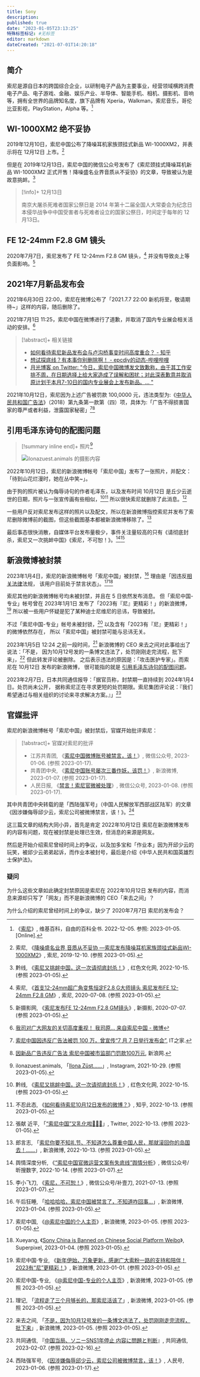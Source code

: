 ```yaml
---
title: Sony
description:
published: true
date: "2023-01-05T23:13:25"
特殊标签标记: #无标签
editor: markdown
dateCreated: "2021-07-01T14:20:18"
---
```


## 简介

索尼是源自日本的跨国综合企业，以研制电子产品为主要事业，经营领域横跨消费电子产品、电子游戏、金融、娱乐产业、半导体、智能手机、相机、摄影机、音响等，拥有全世界的品牌知名度，旗下品牌有 Xperia，Walkman，索尼音乐，哥伦比亚影视，PlayStation，Alpha 等。[^wiki]

[^wiki]: 《[索尼](https://zh.wikipedia.org/zh-cn/索尼)》, 维基百科，自由的百科全书. 2022-12-05. 参照: 2023-01-05. [Online].

## WI-1000XM2 绝不妥协

2019年12月10日，索尼中国公布了降噪耳机家族颈挂式新品 WI-1000XM2，并表示将在 12月12日 上市。[^12101]

[^12101]: 索尼, 《[降噪盛名业界 音质从不妥协 —索尼发布降噪耳机家族颈挂式新品WI-1000XM2](https://web.archive.org/web/20220521092305/https://www.sony.com.cn/content/sonyportal/zh-cn/cms/newscenter/product/2019/20191210-1.html)》, 索尼, 2019-12-10. (参照 2023-01-05).

但是在 2019年12月13日，索尼中国的微信公众号发布了《索尼颈挂式降噪耳机新品 WI-1000XM2 正式开售！降噪盛名业界音质从不妥协》的文章，导致被认为是故意挑衅。[^78062]

> [!info]+ 12月13日
>
> 南京大屠杀死难者国家公祭日是 2014 年第十二届全国人大常委会为纪念日本侵华战争中中国受害者与死难者设立的国家公祭日，时间定于每年的 12月13日。

## FE 12-24mm F2.8 GM 镜头

2020年7月7日，索尼发布了 FE 12-24mm F2.8 GM 镜头，[^00708] 并没有导致炎上等负面影响。[^c55fe]

[^00708]: 索尼, 《[首支12-24mm超广角变焦恒定F2.8 G大师镜头 索尼发布FE 12-24mm F2.8 GM](https://web.archive.org/web/20230105115422/https://www.sony.com.cn/content/sonyportal/zh-cn/cms/newscenter/product/2020/20200708.html)》, 索尼, 2020-07-08. (参照 2023-01-05).

[^c55fe]: 新摄影网, 《[索尼发布FE 12-24mm F2.8 GM镜头](https://web.archive.org/web/20200708153412/http://www.nphoto.net/news/2020-07/07/de0367256b7c55fe.shtml)》, 新摄影, 2020-07-07. (参照 2023-01-05).

## 2021年7月新品发布会

2021年6月30日 22:00，索尼在微博公布了「2021.7.7 22:00 新机将至，敬请期待~」这样的内容，随后删除了。

2021年7月1日 11:25，索尼中国在微博进行了道歉，并取消了国内专业展会相关活动的安排。[^KmHFgzDKf]

[^KmHFgzDKf]: [我司对广大网友的关切高度重视！ 我司原... 来自索尼中国 - 微博](https://archive.is/KjNW2 "https://weibo.com/3103768347/KmHFgzDKf")

> [!abstract]+ 相关链接
>
> +   [如何看待索尼新品发布会与卢沟桥事变时间高度重合？ - 知乎](https://web.archive.org/web/20210701042624/https://www.zhihu.com/question/469183453)
> +   [想试探底线？有本事你别删除啊！ - epcdiy的动态-哔哩哔哩](https://archive.is/vR4ew "https://t.bilibili.com/542309762240031711?tab=2")
> +   [月光博客 on Twitter: "今日，索尼中国微博发文致歉称，由于其工作安排不周，在日期选择上给大家造成了误解和困扰；对此深表歉意并取消原计划于本月7-10日的国内专业展会上发布新品。… "](https://web.archive.org/web/20210701062954/https://twitter.com/williamlong/status/1410455530150121476)

2021年10月12日，索尼因为上述广告被罚款 100,0000 元，违法类型为:《[中华人民共和国广告法](/rule/普通法律/中华人民共和国广告法.md)》（2018）第九条第一款第（四）项，具体为:「广告不得损害国家的尊严或者利益，泄露国家秘密」[^029][^qtyu20]

[^029]: [索尼中国因违反广告法被罚 100 万，曾宣传“7 月 7 日举行发布会”](https://web.archive.org/web/20211018034001/https://www.ithome.com/0/581/029.htm), IT之家.

[^qtyu20]: [因新品广告违反广告法 索尼中国被市监部门罚款100万元](https://web.archive.org/web/20211018131935/https://finance.sina.com.cn/chanjing/gsnews/2021-10-18/doc-iktzqtyu2062835.shtml), 新浪网.

## 引用毛泽东诗句的配图问题

> [!summary inline end]+ 照片[^gMyxf]
>
> ![ilonazuest.animals 的摄影内容](https://s3.tebi.io/ggame/company/Sony/249334658.jpg)

[^gMyxf]: ilonazuest.animals, 「[Ilona Züst……](https://archive.ph/8dqIB "https://www.instagram.com/p/CVnHligMyxf/")」, Instagram, 2021-10-29. (参照 2023-01-05).

2022年10月12日，索尼的新浪微博帐号「索尼中国」发布了一张照片，并配文：「待到山花烂漫时，她在丛中笑~」。

由于狗的照片被认为侮辱诗句的作者毛泽东，以及发布时间 10月12日 是丘少云逝世的日期，照片与一张宣传画有些相似，[^78062][^01487]
所以很快索尼就删除了此消息。[^91425]

[^78062]: 黔线, 《[索尼又挑衅中国，这一次请彻底封杀！](https://web.archive.org/web/20230105061525/https://www.hswh.org.cn/wzzx/llyd/zz/2022-10-14/78062.html)》, 红色文化网, 2022-10-15. (参照 2023-01-05).

[^01487]: 不忍此态, 《[如何看待索尼10月12日发布的微博？](https://archive.ph/uIL5S "https://www.zhihu.com/question/559201487")》, 知乎, 2022-10-13. (参照 2023-01-05).

[^91425]: 張献 近平, 「[“索尼中国”又乳化啦🤣🤣🤣](https://web.archive.org/web/20221014012737/https://twitter.com/xijinpingzuzong/status/1580480303893991425)」, Twitter, 2022-10-13. (参照 2023-01-05).

一些用户反对索尼发布这样的照片以及配文，所以在新浪微博指控索尼并发布了索尼删除微博前的截图，但这些截图基本都被新浪微博移除了。[^GRZGz]

[^GRZGz]: 郎言志, 「[索尼你要不知礼节、不知道怎么尊重中国人民，那就滚回你的岛国去！……](https://archive.is/GRZGz "https://weibo.com/2900393027/MaaCdBCmz")」, 新浪微博, 2022-10-13. (参照 2023-01-05).

最后事态很快消散，自媒体平台发布量极少，事件关注量较高的只有《请彻底封杀，索尼又一次挑衅中国》《索尼，不可恕！》。[^Qs3DQ][^92237]

[^Qs3DQ]: 舆情深度分析, 《[“索尼中国官微运营文案有失底线”舆情分析](https://archive.ph/Qs3DQ "https://mp.weixin.qq.com/s/M10THePv-M3TFxi5AcD7sA")》, 微信公众号/昕搜数字, 2022-10-14. (参照 2023-01-07).

[^92237]: 李小飞刀, 《[索尼，不可恕！](https://web.archive.org/web/20230107114832/https://bj.bjd.com.cn/5b165687a010550e5ddc0e6a/contentShare/5b16573ae4b02a9fe2d558fa/AP60ed704ce4b003a0f6692237.html)》, 微信公众号/补壹刀, 2021-07-13. (参照 2023-01-07).

## 新浪微博被封禁

2023年1月4日，索尼的新浪微博帐号「索尼中国」被封禁，[^ee8iW] 理由是「因违反[相关法律](/censorship/相关法律.md)法规，
该用户目前处于禁言状态」。[^LxHly][^361929]

[^ee8iW]: 午后狂睡, 「[哈哈哈哈，索尼中国被禁言了，不知道咋回事…](https://archive.is/ee8iW "https://weibo.com/1253846303/MmLVBdMl7")」, 新浪微博, 2023-01-04. (参照 2023-01-05).

[^LxHly]: 索尼中国, 《[@索尼中国的个人主页](https://archive.is/LxHly "https://weibo.com/sonychina")》, 新浪微博, 2023-01-05. (参照 2023-01-05).

[^361929]: Xueyang, 《[Sony China is Banned on Chinese Social Platform Weibo](https://web.archive.org/web/20230105044118/https://www.superpixel.com/article/361929/sony-china-banned-chinese-social-platform-weibo)》, Superpixel, 2023-01-04. (参照 2023-01-05).

索尼其他的新浪微博帐号均未被封禁，并且在 5 日依然发布消息。
但「索尼中国-专业」帐号曾在 2023年1月1日 发布了「2023有『尼』更精彩！」的新浪微博，[^RuWlm]
所以被一些用户怀疑是犯了某种迪士尼维尼的忌讳，导致被封。

[^RuWlm]: 索尼中国·专业, 《[新年伊始，万象更新，感谢广大索粉一路的支持和陪伴！2023有“尼”更精彩！](https://archive.is/RuWlm "https://weibo.com/2193967607/MmfOEoZIU")》, 新浪微博, 2023-01-01. (参照 2023-01-05).

不过「索尼中国-专业」帐号未被封锁，[^unNhw] 以及含有「2023有『尼』更精彩！」的微博依然存在，
所以「索尼中国」被封禁可能与忌讳无关。

[^unNhw]: 索尼中国-专业, 《[@索尼中国-专业的个人主页](https://archive.is/unNhw "https://weibo.com/u/2193967607")》, 新浪微博, 2023-01-05. (参照 2023-01-05).

2023年1月5日 12:24 之前一段时间，[^7DYBC] 新浪微博的 CEO 来去之间对此事给出了说法：「不是，
因为10月12号发的一条博文违法了，处罚刚刚走完流程，批下来」，[^lRyPx] 但此转发评论被删除。
之后表示违法的原因是：「攻击医护专家」。而索尼在 10月12日 发布的新浪微博，
很可能指的就是 [引用毛泽东诗句的配图问题](#引用毛泽东诗句的配图问题)。

[^7DYBC]: 理记, 「[流程走了三个月够长的，那索尼活该了](https://archive.is/7DYBC "https://weibo.com/1907166177/MmSt85I9v")」, 新浪微博, 2023-01-05. (参照 2023-01-05).

[^lRyPx]: 来去之间, 「[不是，因为10月12号发的一条博文违法了，处罚刚刚走完流程，批下来](https://archive.is/lRyPx "https://weibo.com/1111681197/MmTkxh7sn")」, 新浪微博, 2023-01-05. (参照 2023-01-05).

2023年2月7日，日本共同通信报导：「据官员称，封禁期一直持续到 2024年1月4日。处罚尚未公开，
据称索尼正在寻求更短的处罚期限。索尼集团评论说：『我们希望通过与相关组织的讨论来寻求解决方案。』」[^35008]

[^35008]: 共同通信, 『[中国当局、ソニーSNS1年停止 内容に問題と判断](https://web.archive.org/web/20230209120844/https://nordot.app/995656913461035008)』, 共同通信, 2023-02-07. (参照 2023-02-16).

## 官媒批评

索尼的新浪微博帐号「索尼中国」被封禁后，官媒开始批评索尼：

> [!abstract]+ 官媒对索尼的批评
>
> +   江苏共青团, 《[索尼中国微博账号被禁言，该！](https://archive.is/Kc8nl "https://mp.weixin.qq.com/s/m-pXv5rpiSWWO1UYWUjYuw")》, 微信公众号, 2023-01-06. (参照 2023-01-17).
> +   共青团中央, 《[索尼中国账号屡次三番作妖，该罚！](https://archive.is/lqZXt "https://weibo.com/3937348351/Mnc6k6lEP")》, 新浪微博, 2023-01-07. (参照 2023-01-17).
> +   人民日报, 《[禁言！索尼官微被处理](https://archive.ph/GWuqI "https://mp.weixin.qq.com/s/-kkHBviGJavwCcGPnwLjgg")》, 微信公众号, 2023-01-08. (参照 2023-01-17).

其中共青团中央转载的是「西陆强军号」（中国人民解放军西部战区陆军）的文章《因涉嫌侮辱邱少云，索尼公司被微博禁言，该！》。[^78406]

[^78406]: 西陆强军号, 《[因涉嫌侮辱邱少云，索尼公司被微博禁言，该！](https://web.archive.org/web/20230117032338/https://rmh.pdnews.cn/Pc/ArtInfoApi/article?id=33278406)》, 人民号, 2023-01-06. (参照 2023-01-17).

这三篇文章的结构大同小异，首先是肯定 2022年10月12日 索尼在新浪微博发布的内容有问题，现在被封禁是处理已生效，但消息的来源是网友。

然后是开始介绍索尼曾经时间上的争议，以及加多宝和「作业本」因为开邱少云的玩笑，被邱少云弟弟起诉，而作业本被封号，最后是介绍《中华人民共和国英雄烈士保护法》。

### 疑问

为什么这些文章如此确定封禁原因是索尼在 2022年10月12日 发布的内容，而消息来源却只写了「网友」而不是新浪微博的 CEO「来去之间」？

为什么介绍的索尼曾经时间上的争议，缺少了 2020年7月7日 索尼的发布会？
